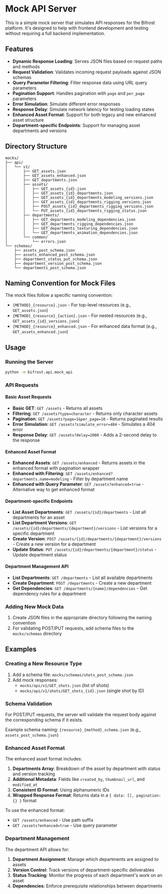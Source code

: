 # Mock API Server

This is a simple mock server that simulates API responses for the Bifrost platform. It's designed to help with frontend development and testing without requiring a full backend implementation.

## Features

- **Dynamic Response Loading**: Serves JSON files based on request paths and methods
- **Request Validation**: Validates incoming request payloads against JSON schemas
- **Query Parameter Filtering**: Filter response data using URL query parameters
- **Pagination Support**: Handles pagination with `page` and `per_page` parameters
- **Error Simulation**: Simulate different error responses
- **Response Delay**: Simulate network latency for testing loading states
- **Enhanced Asset Format**: Support for both legacy and new enhanced asset structure
- **Department-specific Endpoints**: Support for managing asset departments and versions

## Directory Structure

```
mocks/
├── api/
│   └── v1/
│       ├── GET_assets.json
│       ├── GET_assets_enhanced.json
│       ├── GET_departments.json
│       ├── assets/
│       │   ├── GET_assets_{id}.json
│       │   ├── GET_assets_{id}_departments.json
│       │   ├── GET_assets_{id}_departments_modeling_versions.json
│       │   ├── GET_assets_{id}_departments_rigging_versions.json
│       │   ├── POST_assets_{id}_departments_rigging_versions.json
│       │   └── PUT_assets_{id}_departments_rigging_status.json
│       ├── departments/
│       │   ├── GET_departments_modeling_dependencies.json
│       │   ├── GET_departments_rigging_dependencies.json
│       │   ├── GET_departments_texturing_dependencies.json
│       │   └── GET_departments_animation_dependencies.json
│       └── common/
│           └── errors.json
└── schemas/
    ├── assets_post_schema.json
    ├── assets_enhanced_post_schema.json
    ├── department_status_put_schema.json
    ├── department_version_post_schema.json
    └── departments_post_schema.json
```

## Naming Convention for Mock Files

The mock files follow a specific naming convention:

- `{METHOD}_{resource}.json` - For top-level resources (e.g., `GET_assets.json`)
- `{METHOD}_{resource}_{action}.json` - For nested resources (e.g., `GET_assets_{id}_versions.json`)
- `{METHOD}_{resource}_enhanced.json` - For enhanced data format (e.g., `GET_assets_enhanced.json`)

## Usage

### Running the Server

```bash
python -m bifrost.api.mock_api
```

### API Requests

#### Basic Asset Requests
- **Basic GET**: `GET /assets` - Returns all assets
- **Filtering**: `GET /assets?type=character` - Returns only character assets
- **Pagination**: `GET /assets?page=1&per_page=10` - Returns paginated results
- **Error Simulation**: `GET /assets?simulate_error=404` - Simulates a 404 error
- **Response Delay**: `GET /assets?delay=2000` - Adds a 2-second delay to the response

#### Enhanced Asset Format
- **Enhanced Assets**: `GET /assets/enhanced` - Returns assets in the enhanced format with pagination wrapper
- **Enhanced with Filtering**: `GET /assets/enhanced?departments.name=modeling` - Filter by department name
- **Enhanced with Query Parameter**: `GET /assets?enhanced=true` - Alternative way to get enhanced format

#### Department-specific Endpoints
- **List Asset Departments**: `GET /assets/{id}/departments` - List all departments for an asset
- **List Department Versions**: `GET /assets/{id}/departments/{department}/versions` - List versions for a specific department
- **Create Version**: `POST /assets/{id}/departments/{department}/versions` - Create a new version for a department
- **Update Status**: `PUT /assets/{id}/departments/{department}/status` - Update department status

#### Department Management API
- **List Departments**: `GET /departments` - List all available departments
- **Create Department**: `POST /departments` - Create a new department
- **Get Dependencies**: `GET /departments/{name}/dependencies` - Get dependency rules for a department

### Adding New Mock Data

1. Create JSON files in the appropriate directory following the naming convention
2. For validating POST/PUT requests, add schema files to the `mocks/schemas` directory

## Examples

### Creating a New Resource Type

1. Add a schema file: `mocks/schemas/shots_post_schema.json`
2. Add mock responses:
   - `mocks/api/v1/GET_shots.json` (list of shots)
   - `mocks/api/v1/shots/GET_shots_{id}.json` (single shot by ID)

### Schema Validation

For POST/PUT requests, the server will validate the request body against the corresponding schema if it exists.

Example schema naming: `{resource}_{method}_schema.json` (e.g., `assets_post_schema.json`)

### Enhanced Asset Format

The enhanced asset format includes:

1. **Departments Array**: Breakdown of the asset by department with status and version tracking
2. **Additional Metadata**: Fields like `created_by`, `thumbnail_url`, and `modified_at`
3. **Consistent ID Format**: Using alphanumeric IDs
4. **Wrapped Response Format**: Returns data in a `{ data: [], pagination: {} }` format

To use the enhanced format:
- `GET /assets/enhanced` - Use path suffix
- `GET /assets?enhanced=true` - Use query parameter

### Department Management

The department API allows for:

1. **Department Assignment**: Manage which departments are assigned to assets
2. **Version Control**: Track versions of department-specific deliverables
3. **Status Tracking**: Monitor the progress of each department's work on an asset
4. **Dependencies**: Enforce prerequisite relationships between departments